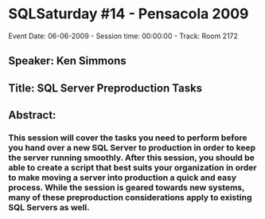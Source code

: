 # SQLSaturday #14 - Pensacola 2009
Event Date: 06-06-2009 - Session time: 00:00:00 - Track: Room 2172
## Speaker: Ken Simmons
## Title: SQL Server Preproduction Tasks
## Abstract:
### This session will cover the tasks you need to perform before you hand over a new SQL Server to production in order to keep the server running smoothly. After this session, you should be able to create a script that best suits your organization in order to make moving a server into production a quick and easy process.  While the session is geared towards new systems, many of these preproduction considerations apply to existing SQL Servers as well.
